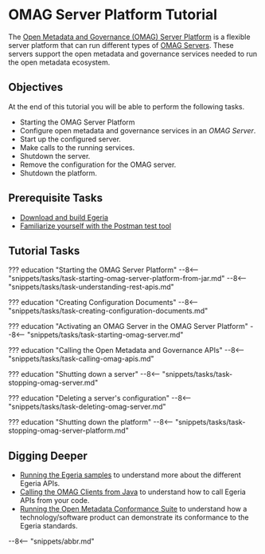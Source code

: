 <!-- SPDX-License-Identifier: CC-BY-4.0 -->
<!-- Copyright Contributors to the ODPi Egeria project. -->

# OMAG Server Platform Tutorial

The [Open Metadata and Governance (OMAG) Server Platform](/concepts/omag-server-platform) is a flexible server platform that can run different types of [OMAG Servers](/concepts/omag-server).  These servers support the open metadata and governance services needed to run the open metadata ecosystem.

## Objectives

At the end of this tutorial you will be able to perform the following tasks.

* Starting the OMAG Server Platform
* Configure open metadata and governance services in an *OMAG Server*.
* Start up the configured server.
* Make calls to the running services.
* Shutdown the server.
* Remove the configuration for the OMAG server.
* Shutdown the platform.
  
## Prerequisite Tasks

* [Download and build Egeria](/education/tutorials/building-egeria-tutorial/overview)
* [Familiarize yourself with the Postman test tool](/education/tutorials/postman-tutorial/overview)

## Tutorial Tasks

??? education "Starting the OMAG Server Platform"
    --8<-- "snippets/tasks/task-starting-omag-server-platform-from-jar.md"
    --8<-- "snippets/tasks/task-understanding-rest-apis.md"

??? education "Creating Configuration Documents"
    --8<-- "snippets/tasks/task-creating-configuration-documents.md"

??? education "Activating an OMAG Server in the OMAG Server Platform"
    --8<-- "snippets/tasks/task-starting-omag-server.md"

??? education "Calling the Open Metadata and Governance APIs"
    --8<-- "snippets/tasks/task-calling-omag-apis.md"
 
??? education "Shutting down a server"
    --8<-- "snippets/tasks/task-stopping-omag-server.md"
    
??? education "Deleting a server's configuration"
    --8<-- "snippets/tasks/task-deleting-omag-server.md"

??? education "Shutting down the platform"
    --8<-- "snippets/tasks/task-stopping-omag-server-platform.md"
    

## Digging Deeper

* [Running the Egeria samples](/education/tutorials/running-samples-tutorial/overview) to understand more about the different Egeria APIs.
* [Calling the OMAG Clients from Java](/education/tutorials/omag-client-tutorial/overview) to understand how to call Egeria APIs from your code.
* [Running the Open Metadata Conformance Suite](/guides/cts/overview) to understand how a technology/software product can demonstrate its conformance to the Egeria standards.

--8<-- "snippets/abbr.md"